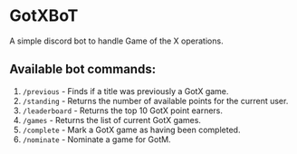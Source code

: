 # GotXBoT

A simple discord bot to handle Game of the X operations.

## Available bot commands:
1. `/previous` - Finds if a title was previously a GotX game.
2. `/standing` - Returns the number of available points for the current user.
3. `/leaderboard` - Returns the top 10 GotX point earners.
4. `/games` - Returns the list of current GotX games.
5. `/complete` - Mark a GotX game as having been completed.
6. `/nominate` - Nominate a game for GotM.
